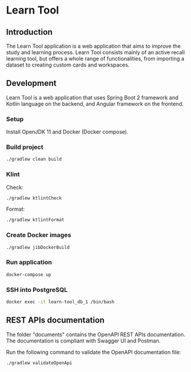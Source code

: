 # Learn Tool

## Introduction
The Learn Tool application is a web application that aims to improve the study and learning process.
Learn Tool consists mainly of an active recall learning tool, but offers a whole range of functionalities, from importing a dataset to creating custom cards and workspaces.

## Development

Learn Tool is a web application that uses Spring Boot 2 framework and Kotlin language on the backend, and Angular framework on the frontend.

### Setup

Install OpenJDK 11 and Docker (Docker compose).

### Build project

```sh
./gradlew clean build
```

### Klint

Check:

```sh
./gradlew ktlintCheck
```

Format:

```sh
./gradlew ktlintFormat
```

### Create Docker images

```sh
./gradlew jibDockerBuild
```

### Run application

```sh
docker-compose up
```

### SSH into PostgreSQL

```sh
docker exec -it learn-tool_db_1 /bin/bash
```

## REST APIs documentation

The folder "documents" contains the OpenAPI REST APIs documentation.
The documentation is compliant with Swagger UI and Postman.

Run the following command to validate the OpenAPI documentation file:
 
```sh
./gradlew validateOpenApi
```
